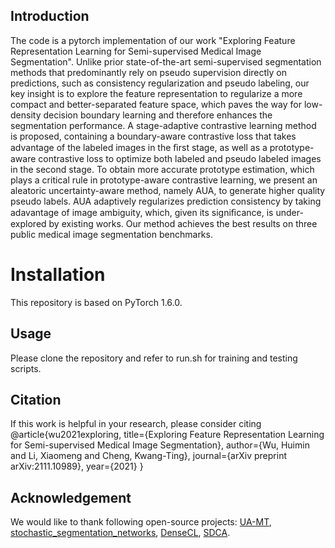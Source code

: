## Introduction 
The code is a pytorch implementation of our work "Exploring Feature Representation Learning for Semi-supervised Medical Image Segmentation". 
Unlike prior state-of-the-art semi-supervised segmentation methods that predominantly rely on pseudo supervision directly 
on predictions, such as consistency regularization and pseudo labeling, our key insight is to explore the feature representation to regularize a more compact and better-separated feature space, 
which paves the way for low-density decision boundary learning and therefore enhances the segmentation performance.
A stage-adaptive contrastive learning method is proposed, containing a 
boundary-aware contrastive loss that takes advantage of the 
labeled images in the ﬁrst stage, as well as a prototype-aware 
contrastive loss to optimize both labeled and pseudo labeled 
images in the second stage. To obtain more accurate prototype estimation, which plays a critical rule in prototype-aware 
contrastive learning, we present an aleatoric uncertainty-aware 
method, namely AUA, to generate higher quality pseudo labels. 
AUA adaptively regularizes prediction consistency by taking 
adavantage of image ambiguity, which, given its signiﬁcance, is 
under-explored by existing works. Our method achieves the best 
results on three public medical image segmentation benchmarks.

# Installation
This repository is based on PyTorch 1.6.0.

## Usage
Please clone the repository and refer to run.sh for training and testing scripts.

## Citation
If this work is helpful in your research, please consider citing
@article{wu2021exploring,
  title={Exploring Feature Representation Learning for Semi-supervised Medical Image Segmentation},
  author={Wu, Huimin and Li, Xiaomeng and Cheng, Kwang-Ting},
  journal={arXiv preprint arXiv:2111.10989},
  year={2021}
}

## Acknowledgement
We would like to thank following open-source projects:
[UA-MT](https://github.com/yulequan/UA-MT),
[stochastic\_segmentation\_networks](stochastic_segmentation_networks),
[DenseCL](https://github.com/WXinlong/DenseCL),
[SDCA](https://github.com/BIT-DA/SDCA).
